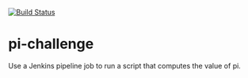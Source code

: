 [![Build Status](http://54.154.168.60:8080/buildStatus/icon?job=linkedin-learning%2Fpi-challenge)](http://devops.sniperai.com/job/linkedin-learning/job/pi-challenge/)

# pi-challenge
Use a Jenkins pipeline job to run a script that computes the value of pi.
